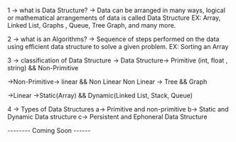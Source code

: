 1 -> what is Data Structure?
-> Data can be arranged in many ways, logical or mathematical arrangements of data is called Data Structure
EX: Array, Linked List, Graphs , Queue, Tree Graph, and many more.

2 -> what is an Algorithms?
-> Sequence of steps performed on the data using efficient data structure to solve a given problem.
EX: Sorting an Array

3 -> classification of Data Structure
-> Data Structure-> Primitive (int, float , string) && Non-Primitive

->Non-Primitive-> linear && Non Linear
Non Linear -> Tree && Graph

->Linear ->Static(Array) && Dynamic(Linked List, Stack, Queue)

4 -> Types of Data Structures 
a-> Primitive and non-primitive
b-> Static and Dynamic Data structure
c-> Persistent and Ephoneral Data Structure

-------- Coming Soon ------